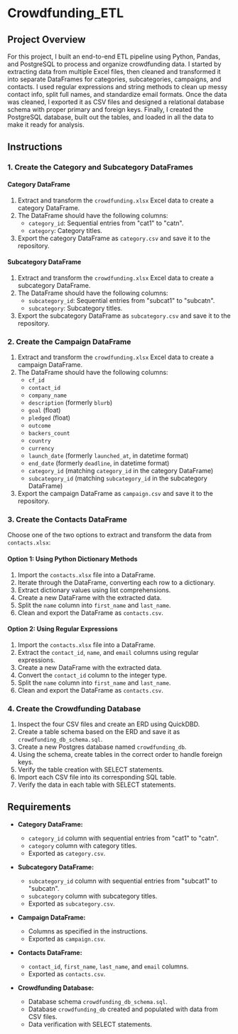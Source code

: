 # Crowdfunding_ETL

## Project Overview
For this project, I built an end-to-end ETL pipeline using Python, Pandas, and PostgreSQL to process and organize crowdfunding data. I started by extracting data from multiple Excel files, then cleaned and transformed it into separate DataFrames for categories, subcategories, campaigns, and contacts. I used regular expressions and string methods to clean up messy contact info, split full names, and standardize email formats. Once the data was cleaned, I exported it as CSV files and designed a relational database schema with proper primary and foreign keys. Finally, I created the PostgreSQL database, built out the tables, and loaded in all the data to make it ready for analysis.


## Instructions

### 1. Create the Category and Subcategory DataFrames

#### Category DataFrame

1. Extract and transform the `crowdfunding.xlsx` Excel data to create a category DataFrame.
2. The DataFrame should have the following columns:
   - `category_id`: Sequential entries from "cat1" to "catn".
   - `category`: Category titles.
3. Export the category DataFrame as `category.csv` and save it to the repository.

#### Subcategory DataFrame

1. Extract and transform the `crowdfunding.xlsx` Excel data to create a subcategory DataFrame.
2. The DataFrame should have the following columns:
   - `subcategory_id`: Sequential entries from "subcat1" to "subcatn".
   - `subcategory`: Subcategory titles.
3. Export the subcategory DataFrame as `subcategory.csv` and save it to the repository.

### 2. Create the Campaign DataFrame

1. Extract and transform the `crowdfunding.xlsx` Excel data to create a campaign DataFrame.
2. The DataFrame should have the following columns:
   - `cf_id`
   - `contact_id`
   - `company_name`
   - `description` (formerly `blurb`)
   - `goal` (float)
   - `pledged` (float)
   - `outcome`
   - `backers_count`
   - `country`
   - `currency`
   - `launch_date` (formerly `launched_at`, in datetime format)
   - `end_date` (formerly `deadline`, in datetime format)
   - `category_id` (matching `category_id` in the category DataFrame)
   - `subcategory_id` (matching `subcategory_id` in the subcategory DataFrame)
3. Export the campaign DataFrame as `campaign.csv` and save it to the repository.

### 3. Create the Contacts DataFrame

Choose one of the two options to extract and transform the data from `contacts.xlsx`:

#### Option 1: Using Python Dictionary Methods

1. Import the `contacts.xlsx` file into a DataFrame.
2. Iterate through the DataFrame, converting each row to a dictionary.
3. Extract dictionary values using list comprehensions.
4. Create a new DataFrame with the extracted data.
5. Split the `name` column into `first_name` and `last_name`.
6. Clean and export the DataFrame as `contacts.csv`.

#### Option 2: Using Regular Expressions

1. Import the `contacts.xlsx` file into a DataFrame.
2. Extract the `contact_id`, `name`, and `email` columns using regular expressions.
3. Create a new DataFrame with the extracted data.
4. Convert the `contact_id` column to the integer type.
5. Split the `name` column into `first_name` and `last_name`.
6. Clean and export the DataFrame as `contacts.csv`.

### 4. Create the Crowdfunding Database

1. Inspect the four CSV files and create an ERD using QuickDBD.
2. Create a table schema based on the ERD and save it as `crowdfunding_db_schema.sql`.
3. Create a new Postgres database named `crowdfunding_db`.
4. Using the schema, create tables in the correct order to handle foreign keys.
5. Verify the table creation with SELECT statements.
6. Import each CSV file into its corresponding SQL table.
7. Verify the data in each table with SELECT statements.

## Requirements

- **Category DataFrame:**
  - `category_id` column with sequential entries from "cat1" to "catn".
  - `category` column with category titles.
  - Exported as `category.csv`.

- **Subcategory DataFrame:**
  - `subcategory_id` column with sequential entries from "subcat1" to "subcatn".
  - `subcategory` column with subcategory titles.
  - Exported as `subcategory.csv`.

- **Campaign DataFrame:**
  - Columns as specified in the instructions.
  - Exported as `campaign.csv`.

- **Contacts DataFrame:**
  - `contact_id`, `first_name`, `last_name`, and `email` columns.
  - Exported as `contacts.csv`.

- **Crowdfunding Database:**
  - Database schema `crowdfunding_db_schema.sql`.
  - Database `crowdfunding_db` created and populated with data from CSV files.
  - Data verification with SELECT statements.
